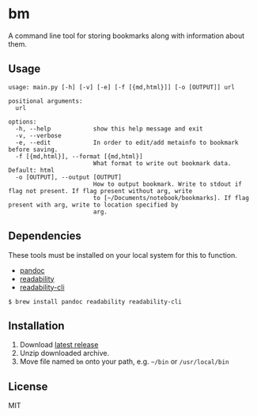 # bm

A command line tool for storing bookmarks along with information about them.

## Usage

```
usage: main.py [-h] [-v] [-e] [-f [{md,html}]] [-o [OUTPUT]] url

positional arguments:
  url

options:
  -h, --help            show this help message and exit
  -v, --verbose
  -e, --edit            In order to edit/add metainfo to bookmark before saving.
  -f [{md,html}], --format [{md,html}]
                        What format to write out bookmark data. Default: html
  -o [OUTPUT], --output [OUTPUT]
                        How to output bookmark. Write to stdout if flag not present. If flag present without arg, write
                        to [~/Documents/notebook/bookmarks]. If flag present with arg, write to location specified by
                        arg.
```

## Dependencies

These tools must be installed on your local system for this to function.

* [pandoc](https://pandoc.org/installing.html)
* [readability](https://github.com/mozilla/readability)
* [readability-cli](https://www.npmjs.com/package/readability-cli)

`$ brew install pandoc readability readability-cli`

## Installation

1. Download [latest release](https://github.com/ebridges/bm/releases/latest)
2. Unzip downloaded archive.
3. Move file named `bm` onto your path, e.g. `~/bin` or `/usr/local/bin`

## License

MIT
